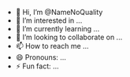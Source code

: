 - 👋 Hi, I’m @NameNoQuality
- 👀 I’m interested in ...
- 🌱 I’m currently learning ...
- 💞️ I’m looking to collaborate on ...
- 📫 How to reach me ...
- 😄 Pronouns: ...
- ⚡ Fun fact: ...

<!---
NameNoQuality/NameNoQuality is a ✨ special ✨ repository because its `README.md` (this file) appears on your GitHub profile.
You can click the Preview link to take a look at your changes.
--->
